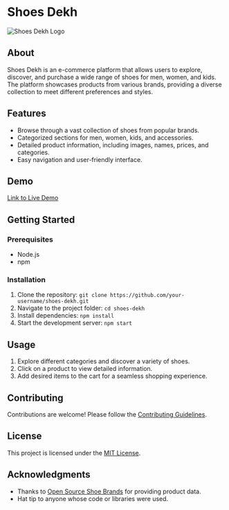 # Shoes Dekh

![Shoes Dekh Logo](./263-3.svg)

## About

Shoes Dekh is an e-commerce platform that allows users to explore, discover, and purchase a wide range of shoes for men, women, and kids. The platform showcases products from various brands, providing a diverse collection to meet different preferences and styles.

## Features

- Browse through a vast collection of shoes from popular brands.
- Categorized sections for men, women, kids, and accessories.
- Detailed product information, including images, names, prices, and categories.
- Easy navigation and user-friendly interface.

## Demo

[Link to Live Demo](your-live-demo-url)

## Getting Started

### Prerequisites

- Node.js
- npm

### Installation

1. Clone the repository: `git clone https://github.com/your-username/shoes-dekh.git`
2. Navigate to the project folder: `cd shoes-dekh`
3. Install dependencies: `npm install`
4. Start the development server: `npm start`

## Usage

1. Explore different categories and discover a variety of shoes.
2. Click on a product to view detailed information.
3. Add desired items to the cart for a seamless shopping experience.

## Contributing

Contributions are welcome! Please follow the [Contributing Guidelines](CONTRIBUTING.md).

## License

This project is licensed under the [MIT License](LICENSE).

## Acknowledgments

- Thanks to [Open Source Shoe Brands](link-to-source) for providing product data.
- Hat tip to anyone whose code or libraries were used.

